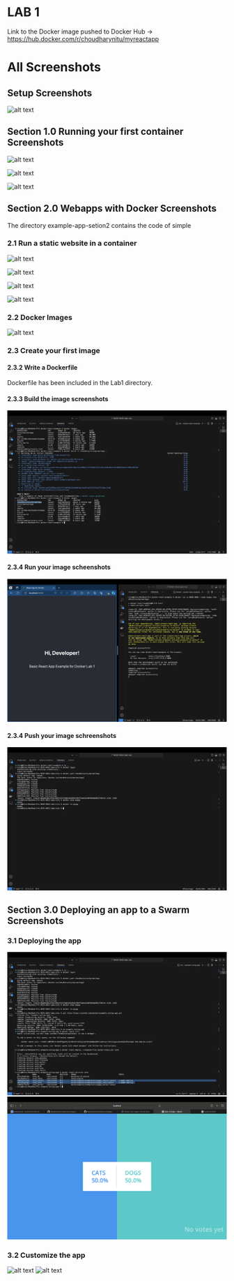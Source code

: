 # LAB 1

Link to the Docker image pushed to Docker Hub -> https://hub.docker.com/r/choudharynitu/myreactapp

# All Screenshots

## Setup Screenshots
![alt text](<Screenshots/Screenshot 2024-05-10 at 12.19.54 PM.png>)

## Section 1.0 Running your first container Screenshots
![alt text](<Screenshots/Screenshot 2024-05-10 at 12.35.24 PM.png>)

![alt text](<Screenshots/Screenshot 2024-05-10 at 12.38.58 PM.png>)

![alt text](<Screenshots/Screenshot 2024-05-10 at 12.43.30 PM.png>)

## Section 2.0 Webapps with Docker Screenshots
The directory example-app-setion2 contains the code of simple 
### 2.1 Run a static website in a container
![alt text](<Screenshots/Screenshot 2024-05-10 at 1.57.28 PM.png>)

![alt text](<Screenshots/Screenshot 2024-05-10 at 1.18.35 PM.png>)

![alt text](<Screenshots/Screenshot 2024-05-10 at 1.31.39 PM.png>)

![alt text](<Screenshots/Screenshot 2024-05-10 at 1.35.00 PM.png>)

### 2.2 Docker Images
![alt text](<Screenshots/Screenshot 2024-05-14 at 6.31.55 PM.png>)

### 2.3 Create your first image

#### 2.3.2 Write a Dockerfile

Dockerfile has been included in the Lab1 directory.

#### 2.3.3 Build the image screenshots
![alt text](<Screenshots/Screenshot 2024-05-16 10.png>)

#### 2.3.4 Run your image scheenshots
![alt text](<Screenshots/Screenshot 2024-05-16 11.png>)

#### 2.3.4 Push your image schreenshots
![alt text](<Screenshots/Screenshot 2024-05-16 12.png>)

## Section 3.0 Deploying an app to a Swarm Screenshots

### 3.1 Deploying the app
![alt text](<Screenshots/Screenshot 2024-05-16 13.png>)
![alt text](<Screenshots/Screenshot 2024-05-16 14.png>)

### 3.2 Customize the app

![alt text](<Screenshots/Screenshot 2024-05-18 at 11.24.28 PM.png>)
![alt text](<Screenshots/Screenshot 2024-05-19 at 10.25.25 AM.png>)




